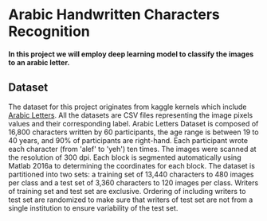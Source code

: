 # Arabic Handwritten Characters Recognition
#### In this project we will employ deep learning model to classify the images to an arabic letter.
## Dataset
The dataset for this project originates from kaggle kernels which include  [Arabic Letters](https://www.kaggle.com/mloey1/ahcd1).
All the datasets are CSV files representing the image pixels values and their corresponding label.
Arabic Letters Dataset is composed of 16,800 characters written by 60 participants, the age range is between 19 to 40 years, and 90% of participants are right-hand. Each participant wrote each character (from 'alef' to 'yeh') ten times. The images were scanned at the resolution of 300 dpi. Each block is segmented automatically using Matlab 2016a to determining the coordinates for each block. The dataset is partitioned into two sets: a training set of 13,440 characters to 480 images per class and a test set of 3,360 characters to 120 images per class. Writers of training set and test set are exclusive. Ordering of including writers to test set are randomized to make sure that writers of test set are not from a single institution to ensure variability of the test set.
